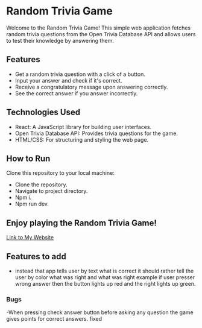 # Random Trivia Game

Welcome to the Random Trivia Game! This simple web application fetches random trivia questions from the Open Trivia Database API and allows users to test their knowledge by answering them.

## Features

- Get a random trivia question with a click of a button.
- Input your answer and check if it's correct.
- Receive a congratulatory message upon answering correctly.
- See the correct answer if you answer incorrectly.

## Technologies Used

- React: A JavaScript library for building user interfaces.
- Open Trivia Database API: Provides trivia questions for the game.
- HTML/CSS: For structuring and styling the web page.

## How to Run

  Clone this repository to your local machine:
  - Clone the repository.
  - Navigate to project directory.
  - Npm i.
  - Npm run dev.
 
## Enjoy playing the Random Trivia Game!

[Link to My Website](https://triv.azurewebsites.net/)

## Features to add
- instead that app tells user by text what is correct it should rather tell the user by color what was right and what was right
  example if user presser wrong answer then the button lights up red and the right lights up green.


### Bugs
-When pressing check answer button before asking any question the game gives points for correct answers. fixed



